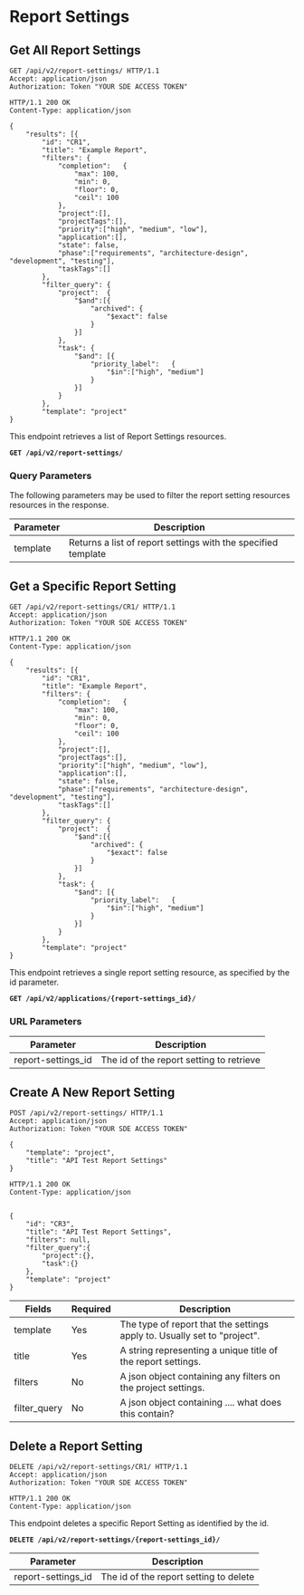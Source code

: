 # Report Settings

## Get All Report Settings

```http
GET /api/v2/report-settings/ HTTP/1.1
Accept: application/json
Authorization: Token "YOUR SDE ACCESS TOKEN"
```
```http
HTTP/1.1 200 OK
Content-Type: application/json

{
    "results": [{
        "id": "CR1",
        "title": "Example Report",
        "filters": {
            "completion":   {
                "max": 100,
                "min": 0,
                "floor": 0,
                "ceil": 100
            },
            "project":[],
            "projectTags":[],
            "priority":["high", "medium", "low"],
            "application":[],
            "state": false,
            "phase":["requirements", "architecture-design", "development", "testing"],
            "taskTags":[]
        },
        "filter_query": {
            "project":  {
                "$and":[{
                    "archived": {
                        "$exact": false
                    }
                }]
            },
            "task": {
                "$and": [{
                    "priority_label":   {
                        "$in":["high", "medium"]
                    }
                }]
            }
        },
        "template": "project"
}

```

This endpoint retrieves a list of Report Settings resources.

**`GET /api/v2/report-settings/`**

### Query Parameters

The following parameters may be used to filter the report setting resources resources in the response.

Parameter | Description
----------|-----------------------------
template  | Returns a list of report settings with the specified template

## Get a Specific Report Setting

```http
GET /api/v2/report-settings/CR1/ HTTP/1.1
Accept: application/json
Authorization: Token "YOUR SDE ACCESS TOKEN"
```

```http
HTTP/1.1 200 OK
Content-Type: application/json

{
    "results": [{
        "id": "CR1",
        "title": "Example Report",
        "filters": {
            "completion":   {
                "max": 100,
                "min": 0,
                "floor": 0,
                "ceil": 100
            },
            "project":[],
            "projectTags":[],
            "priority":["high", "medium", "low"],
            "application":[],
            "state": false,
            "phase":["requirements", "architecture-design", "development", "testing"],
            "taskTags":[]
        },
        "filter_query": {
            "project":  {
                "$and":[{
                    "archived": {
                        "$exact": false
                    }
                }]
            },
            "task": {
                "$and": [{
                    "priority_label":   {
                        "$in":["high", "medium"]
                    }
                }]
            }
        },
        "template": "project"
}

```

This endpoint retrieves a single report setting resource, as specified by the id parameter.

**`GET /api/v2/applications/{report-settings_id}/`**

### URL Parameters

Parameter          | Description
-------------------| ---------------
report-settings_id | The id of the report setting to retrieve

## Create A New Report Setting

```http
POST /api/v2/report-settings/ HTTP/1.1
Accept: application/json
Authorization: Token "YOUR SDE ACCESS TOKEN"

{
    "template": "project",
    "title": "API Test Report Settings"
}
```

```http
HTTP/1.1 200 OK
Content-Type: application/json


{
    "id": "CR3",
    "title": "API Test Report Settings",
    "filters": null,
    "filter_query":{
        "project":{},
        "task":{}
    },
    "template": "project"
}
```

Fields        | Required | Description
--------------|----------|-------------
template      | Yes      | The type of report that the settings apply to.  Usually set to "project".
title         | Yes      | A string representing a unique title of the report settings.
filters       | No       | A json object containing any filters on the project settings.
filter_query  | No       | A json object containing .... what does this contain?

## Delete a Report Setting

```http
DELETE /api/v2/report-settings/CR1/ HTTP/1.1
Accept: application/json
Authorization: Token "YOUR SDE ACCESS TOKEN"
```
```http
HTTP/1.1 200 OK
Content-Type: application/json
```

This endpoint deletes a specific Report Setting as identified by the id.

**`DELETE /api/v2/report-settings/{report-settings_id}/`**

Parameter          | Description
-------------------| ---------------
report-settings_id | The id of the report setting to delete

